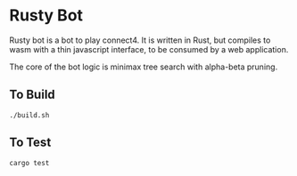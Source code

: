 # Rusty Bot

Rusty bot is a bot to play connect4. It is written in Rust, but compiles to wasm with a thin javascript interface, to be consumed by a web application.

The core of the bot logic is minimax tree search with alpha-beta pruning.

## To Build

```shell
./build.sh
```

## To Test

```shell
cargo test
```
